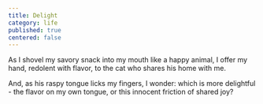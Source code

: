 ```yaml
---
title: Delight
category: life
published: true
centered: false
---
```


As I shovel
my savory snack
into my mouth
like a happy animal,
I offer my hand,
redolent with flavor,
to the cat
who shares his home
with me.

And,
as his raspy tongue
licks my fingers,
I wonder:
which is more delightful -
the flavor on my own tongue,
or this innocent friction
of shared joy?
